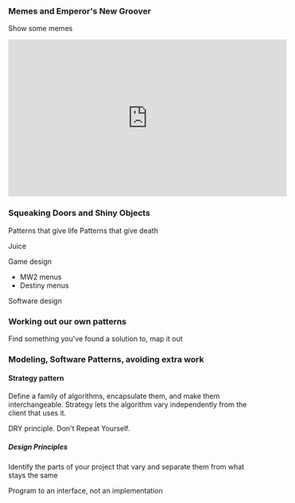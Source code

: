 ### Memes and Emperor's New Groover
Show some memes

<iframe width="560" height="315" src="https://www.youtube.com/embed/YzDG6ukx9kA?si=AD9F2ILuuySItqx9" title="YouTube video player" frameborder="0" allow="accelerometer; autoplay; clipboard-write; encrypted-media; gyroscope; picture-in-picture; web-share" referrerpolicy="strict-origin-when-cross-origin" allowfullscreen></iframe>

### Squeaking Doors and Shiny Objects
Patterns that give life
Patterns that give death

Juice

Game design
- MW2 menus
- Destiny menus

Software design

### Working out our own patterns

Find something you've found a solution to, map it out


### Modeling, Software Patterns, avoiding extra work

#### Strategy pattern

Define a family of algorithms, encapsulate them, and make them interchangeable. Strategy lets the algorithm vary independently from the client that uses it.

DRY principle. Don't Repeat Yourself.

##### Design Principles
Identify the parts of your project that vary and separate them from what stays the same

Program to an interface, not an implementation

